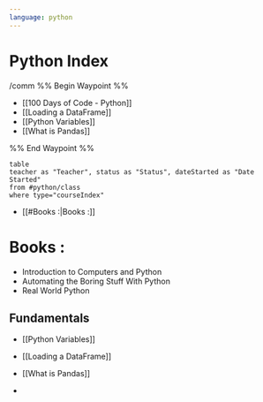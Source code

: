 ```yaml
---
language: python
---
```

# Python Index

/comm
%% Begin Waypoint %%
- [[100 Days of Code - Python]]
- [[Loading a DataFrame]]
- [[Python Variables]]
- [[What is Pandas]]

%% End Waypoint %%


```dataview
table
teacher as "Teacher", status as "Status", dateStarted as "Date Started"
from #python/class
where type="courseIndex" 
```




- [[#Books :|Books :]]

#  Books :
- Introduction to Computers and Python
- Automating the Boring Stuff With Python
- Real World Python

















## Fundamentals

- [[Python Variables]]
- [[Loading a DataFrame]]



- [[What is Pandas]]
- 